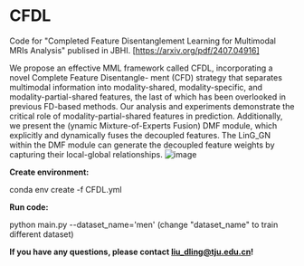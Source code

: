 # CFDL
Code for "Completed Feature Disentanglement Learning for Multimodal MRIs Analysis" publised in JBHI. [https://arxiv.org/pdf/2407.04916]

We propose an effective MML framework called CFDL, incorporating a novel Complete Feature Disentangle-
ment (CFD) strategy that separates multimodal information into modality-shared, modality-specific, and modality-partial-shared features, the last of which
has been overlooked in previous FD-based methods. Our analysis and experiments demonstrate the critical role of modality-partial-shared features in prediction. Additionally, we present the (ynamic Mixture-of-Experts Fusion) DMF module, which explicitly and dynamically fuses the decoupled features. The LinG_GN within the DMF module can generate the decoupled feature weights by capturing their local-global relationships.
![image](https://github.com/user-attachments/assets/476949e5-6ba2-4561-a298-686270664ad3)

**Create environment:**

conda env create -f CFDL.yml

**Run code:**

python main.py --dataset_name='men' (change "dataset_name" to train different dataset)

**If you have any questions, please contact liu_dling@tju.edu.cn!**

